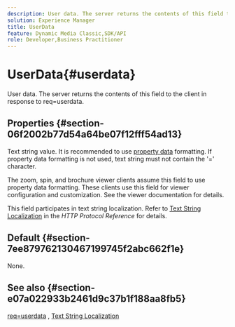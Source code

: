 ```yaml
---
description: User data. The server returns the contents of this field to the client in response to req=userdata.
solution: Experience Manager
title: UserData
feature: Dynamic Media Classic,SDK/API
role: Developer,Business Practitioner
---
```


# UserData{#userdata}

User data. The server returns the contents of this field to the client in response to req=userdata.

## Properties {#section-06f2002b77d54a64be07f12fff54ad13}

Text string value. It is recommended to use [property data](/help/aem-is-ir-api/is-api/image-catalog/image-serving-api-ref/c-image-catalog-reference/c-overview/c-common-data-types/r-property-data.md) formatting. If property data formatting is not used, text string must not contain the '=' character.

The zoom, spin, and brochure viewer clients assume this field to use property data formatting. These clients use this field for viewer configuration and customization. See the viewer documentation for details.

This field participates in text string localization. Refer to [Text String Localization](/help/aem-is-ir-api/is-api/http-ref/image-serving-api-ref/c-http-protocol-reference/c-syntax-and-features/r-text-string-localization.md) in the *HTTP Protocol Reference* for details.

## Default {#section-7ee879762130467199745f2abc662f1e}

None.

## See also {#section-e07a022933b2461d9c37b1f188aa8fb5}

[req=userdata](/help/aem-is-ir-api/is-api/http-ref/image-serving-api-ref/c-http-protocol-reference/c-command-reference/r-req/r-req.md) , [Text String Localization](/help/aem-is-ir-api/is-api/http-ref/image-serving-api-ref/c-http-protocol-reference/c-syntax-and-features/r-text-string-localization.md) 
